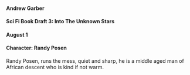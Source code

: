 #### Andrew Garber
#### Sci Fi Book Draft 3: Into The Unknown Stars
#### August 1
#### Character: Randy Posen

Randy Posen, runs the mess, quiet and sharp, he is a middle aged man of African descent who is kind if not warm.